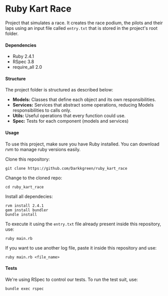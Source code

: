# Ruby Kart Race

Project that simulates a race. It creates the race podium, the pilots and their laps using an input file called `entry.txt` that is stored in the project's root folder.

#### Dependencies
- Ruby 2.4.1
- RSpec 3.8
- require_all 2.0

#### Structure

The project folder is structured as described below:

- **Models:** Classes that define each object and its own responsibilities.
- **Services:** Services that abstract some operations, reducing Models responsibilities to calls only.
- **Utils:** Useful operations that every function could use.
- **Spec:** Tests for each component (models and services)

#### Usage

To use this project, make sure you have Ruby installed. You can download *rvm* to manage ruby versions easily.

Clone this repository:

`git clone https://github.com/Darkkgreen/ruby_kart_race`

Change to the cloned repo:

`cd ruby_kart_race`

Install all dependecies:

```
rvm install 2.4.1
gem install bundler
bundle install
```

To execute it using the `entry.txt` file already present inside this repository, use:

`ruby main.rb`

If you want to use another log file, paste it inside this repository and use:

`ruby main.rb <file_name>`

#### Tests

We're using RSpec to control our tests. To run the test suit, use:

`bundle exec rspec`